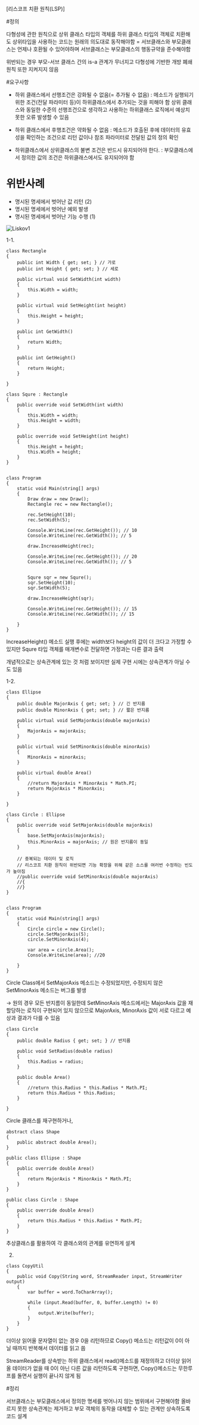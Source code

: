 [리스코프 치환 원칙(LSP)]



#정의

 다형성에 관한 원칙으로 상위 클래스 타입의 객체를 하위 클래스 타입의 객체로 치환해도 상위타입을 사용하는 코드는 원래의 의도대로 동작해야함
 = 서브클래스와 부모클래스는 언제나 호환될 수 있어야하며 서브클래스는 부모클래스의 행동규약을 준수해야함

 위반되는 경우 부모-서브 클래스 간의 is-a 관계가 무너지고 다형성에 기반한 개방 폐쇄 원칙 또한 지켜지지 않음
 
 

#요구사항

 - 하위 클래스에서 선행조건은 강화될 수 없음(= 추가될 수 없음)
		: 메소드가 실행되기 위한 조건(전달 파라미터 등)이 하위클래스에서 추가되는 것을 피해야 함
		   상위 클래스와 동일한 수준의 선행조건으로 생각하고 사용하는 하위클래스 로직에서 예상치 못한 오류 발생할 수 있음
		   
 - 하위 클래스에서 후행조건은 약화될 수 없음
		: 메소드가 호출된 후에 데이터의 유효성을 확인하는 조건으로 리턴 값이나 참조 파라미터로 전달된 값의 정의 확인
 
 - 하위클래스에서 상위클래스의 불변 조건은 반드시 유지되어야 한다.
		: 부모클래스에서 정의한 값의 조건은 하위클래스에서도 유지되어야 함
  


# 위반사례

 - 명시된 명세에서 벗어난 값 리턴 (2)
 - 명시된 명세에서 벗어난 예외 발생
 - 명시된 명세에서 벗어난 기능 수행 (1)



 ![Liskov1](https://user-images.githubusercontent.com/67131292/194946315-a547b8c0-f4b7-47cf-8d6b-738be22498cc.png)

 
 1-1.
 
    class Rectangle
    {
        public int Width { get; set; } // 가로
        public int Height { get; set; } // 세로

        public virtual void SetWidth(int width)
        {
            this.Width = width;
        }

        public virtual void SetHeight(int height)
        {
            this.Height = height;
        }

        public int GetWidth()
        {
            return Width;
        }

        public int GetHeight()
        {
            return Height;
        }
        
    }

    class Squre : Rectangle
    {
        public override void SetWidth(int width)
        {
            this.Width = width;
            this.Height = width;
        }

        public override void SetHeight(int height)
        {
            this.Height = height;
            this.Width = height;
        }
    }
    
    
    class Program
    {
        static void Main(string[] args)
        {
            Draw draw = new Draw();
            Rectangle rec = new Rectangle();

            rec.SetHeight(10);
            rec.SetWidth(5);

            Console.WriteLine(rec.GetHeight()); // 10
            Console.WriteLine(rec.GetWidth()); // 5

            draw.IncreaseHeight(rec);

            Console.WriteLine(rec.GetHeight()); // 20
            Console.WriteLine(rec.GetWidth()); // 5


            Squre sqr = new Squre();
            sqr.SetHeight(10);
            sqr.SetWidth(5);

            draw.IncreaseHeight(sqr);

            Console.WriteLine(rec.GetHeight()); // 15
            Console.WriteLine(rec.GetWidth()); // 15

        }
    }
 
 
 IncreaseHeight() 메소드 실행 후에는 width보다 height의 값이 더 크다고 가정할 수 있지만 Squre 타입 객체를 매개변수로 전달하면 가정과는 다른 결과 출력

개념적으로는 상속관계에 있는 것 처럼 보이지만 실제 구현 시에는 상속관계가 아닐 수도 있음



1-2.

    class Ellipse
    {
        public double MajorAxis { get; set; } // 긴 반지름
        public double MinorAxis { get; set; } // 짧은 반지름

        public virtual void SetMajorAxis(double majorAxis)
        {
            MajorAxis = majorAxis;
        }

        public virtual void SetMinorAxis(double minorAxis)
        {
            MinorAxis = minorAxis;
        }

        public virtual double Area()
        {
            //return MajorAxis * MinorAxis * Math.PI;
            return MajorAxis * MinorAxis;
        }
        
    }

    class Circle : Ellipse
    {
        public override void SetMajorAxis(double majorAxis)
        {
            base.SetMajorAxis(majorAxis);
            this.MinorAxis = majorAxis; // 원은 반지름이 동일
        }

        // 중복되는 데이터 및 로직 
        // 리스코프 치환 원칙이 위반되면 기능 확장을 위해 같은 소스를 여러번 수정하는 빈도가 높아짐
        //public override void SetMinorAxis(double majorAxis)
        //{
        //}
    }
    
    
    class Program
    {
        static void Main(string[] args)
        {
            Circle circle = new Circle();
            circle.SetMajorAxis(5);
            circle.SetMinorAxis(4);

            var area = circle.Area();
            Console.WriteLine(area); //20

        }
    }
    
    
Circle Class에서 SetMajorAxis 메소드는 수정되었지만, 수정되지 않은 SetMinorAxis 메소드는 버그를 발생
 
 → 원의 경우 모든 반지름이 동일한데 SetMinorAxis 메소드에서는 MajorAxis 값을 재할당하는 로직이 구현되어 있지 않으므로 MajorAxis, MinorAxis 값이 서로 다르고  예상과 결과가 다를 수 있음


    class Circle
    {
        public double Radius { get; set; } // 반지름

        public void SetRadius(double radius)
        {
            this.Radius = radius;
        }

        public double Area()
        {
            //return this.Radius * this.Radius * Math.PI;
            return this.Radius * this.Radius;
        }
        
    }
    
Circle 클래스를 재구현하거나, 
    
    abstract class Shape
    {
        public abstract double Area();
    }

    public class Ellipse : Shape
    {
        public override double Area()
        {
            return MajorAxis * MinorAxis * Math.PI;
        }
    }

    public class Circle : Shape
    {
        public override double Area()
        {
            return this.Radius * this.Radius * Math.PI;
        }
    }
    
추상클래스를 활용하여 각 클래스와의 관계를 유연하게 설계



2.

    class CopyUtil
    {
        public void Copy(String word, StreamReader input, StreamWriter output)
        {
            var buffer = word.ToCharArray();

            while (input.Read(buffer, 0, buffer.Length) != 0)
            {
                output.Write(buffer);
            }
        }
    }
    
  
더이상 읽어올 문자열이 없는 경우 0을 리턴하므로 Copy() 메소드는 리턴값이 0이 아닐 때까지 반복해서 데이터를 읽고 씀

StreamReader를 상속받는 하위 클래스에서 read()메소드를 재정의하고 더이상 읽어올 데이터가 없을 때 0이 아닌 다른 값을 리턴하도록 구현하면, Copy()메소드는 무한루프를 돌면서 실행이 끝나지 않게 됨 




#정리

서브클래스는 부모클래스에서 정의한 명세를 벗어나지 않는 범위에서 구현해야함
올바르지 못한 상속관계는 제거하고 부모 객체의 동작을 대체할 수 있는 관계만 상속하도록 코드 설계
